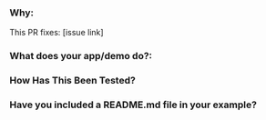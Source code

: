 <!--
Thank you for contributing to this project! You must fill out the information below before we can review this pull request. We can triage your pull request to the best possible team for review if you explain why you're making a change (or linking to a pull request) and what changes you've made.

See our [CONTRIBUTING.md](/CONTRIBUTING.md) for information how to contribute.

Thanks again!
-->

### Why:

This PR fixes: [issue link]

### What does your app/demo do?:

<!-- Share code snippets, GIFs or screenshots; whatever shares the most context. -->

### How Has This Been Tested?

<!--Please describe the tests that you ran to verify your changes. Provide instructions so we can reproduce. Please also list any relevant details for your test configuration-->

### Have you included a README.md file in your example?
